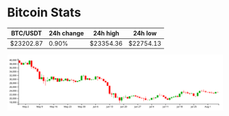 # Bitcoin Stats

BTC/USDT|24h change|24h high|24h low|
|---|---|---|---|
|$23202.87|0.90%|$23354.36|$22754.13|

<img src="./chart.svg">
